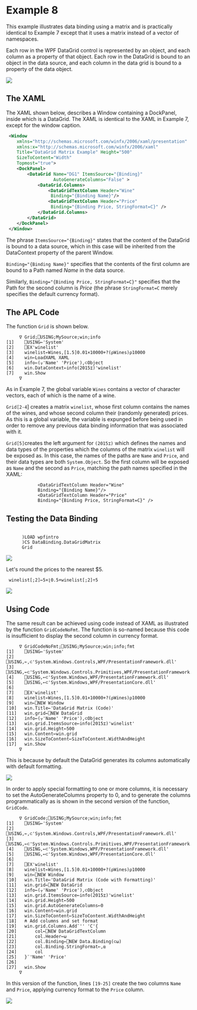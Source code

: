 <h1 class="heading"><span class="name">Example 8</span></h1>

This example illustrates data binding using a matrix and is practically identical to Example 7 except that it uses a matrix instead of a vector of namespaces.

Each row in the WPF DataGrid control is represented by an object, and each column as a property of that object. Each row in the DataGrid is bound to an object in the data source, and each column in the data grid is bound to a property of the data object.

![](../../img/data-binding-datagrid1.png)

## The XAML

The XAML shown below,  describes a Window containing a DockPanel, inside which is a DataGrid. The XAML is identical to the XAML in Example 7, except for the window caption.
```xml
 <Window
    xmlns="http://schemas.microsoft.com/winfx/2006/xaml/presentation"
    xmlns:x="http://schemas.microsoft.com/winfx/2006/xaml"
    Title="DataGrid Matrix Example" Height="500"
    SizeToContent="Width"
    Topmost="true">
    <DockPanel>
        <DataGrid Name="DG1" ItemsSource="{Binding}"
                  AutoGenerateColumns="False" >
            <DataGrid.Columns>
                <DataGridTextColumn Header="Wine"
                 Binding="{Binding Name}"/>
                <DataGridTextColumn Header="Price"
                 Binding="{Binding Price, StringFormat=C}" />
            </DataGrid.Columns>
        </DataGrid>
    </DockPanel>
 </Window>

```

The phrase `ItemsSource="{Binding}"` states that the content of the DataGrid is bound to a data source, which in this case will be inherited from the DataContext property of the parent Window.

`Binding="{Binding Name}"` specifies that the contents of the first column are bound to a Path named *Name* in the data source.

Similarly, `Binding="{Binding Price, StringFormat=C}"` specifies that the Path for the second column is *Price* (the phrase `StringFormat=C` merely specifies the default currency format).

## The APL Code

The function `Grid` is shown below.
```apl
     ∇ Grid;⎕USING;MySource;win;info
[1]    ⎕USING←'System'
[2]    ⎕EX'winelist'
[3]    winelist←Wines,[1.5]0.01×10000+?(⍴Wines)⍴10000
[4]    win←LoadXAML XAML
[5]    info←(⍪'Name' 'Price'),⊂Object
[6]    win.DataContext←info(2015⌶)'winelist'
[7]    win.Show
     ∇

```

As in Example 7, the global variable `Wines` contains a vector of character vectors, each of which is the name of a wine.

`Grid[2-4`] creates a  matrix `winelist`, whose first column contains the names of the wines, and whose second column their (randomly generated) prices. As this is a global variable, the variable is expunged before being used in order to remove any previous data binding information that was associated with it.

`Grid[5]`creates the left argument for `(2015⌶)` which defines the names and data types of the properties which the columns of the matrix `winelist` will be exposed as. In this case, the names of the paths are `Name` and `Price`, and their data types are both `System.Object`. So the first column will be exposed as `Name` and the second as `Price`, matching the path names specified in the XAML:
```apl
            <DataGridTextColumn Header="Wine"
            Binding="{Binding Name}"/>
            <DataGridTextColumn Header="Price"
            Binding="{Binding Price, StringFormat=C}" />
```

## Testing the Data Binding
```apl

      )LOAD wpfintro
      )CS DataBinding.DataGridMatrix
      Grid
```

![](../../img/data-binding-datagrid1.png)

Let's round the prices to the nearest $5.
```apl
 winelist[;2]←5×⌊0.5+winelist[;2]÷5
```

![](../../img/data-binding-datagrid2.png)
## Using Code

The same result can be achieved using code instead of XAML as illustrated by the function `GridCodeNoFmt`. The function is so-named because this code is insufficient to display the second column in currency format.
```apl
     ∇ GridCodeNoFmt;⎕USING;MySource;win;info;fmt
[1]    ⎕USING←'System'
[2]    ⎕USING,←,⊂'System.Windows.Controls,WPF/PresentationFramework.dll'
[3]    ⎕USING,←⊂'System.Windows.Controls.Primitives,WPF/PresentationFramework.dll'
[4]    ⎕USING,←⊂'System.Windows,WPF/PresentationFramework.dll'
[5]    ⎕USING,←⊂'System.Windows,WPF/PresentationCore.dll'
[6]
[7]    ⎕EX'winelist'
[8]    winelist←Wines,[1.5]0.01×10000+?(⍴Wines)⍴10000
[9]    win←⎕NEW Window
[10]   win.Title←'DataGrid Matrix (Code)'
[11]   win.grid←⎕NEW DataGrid
[12]   info←(⍪'Name' 'Price'),⊂Object
[13]   win.grid.ItemsSource←info(2015⌶)'winelist'
[14]   win.grid.Height←500
[15]   win.Content←win.grid
[16]   win.SizeToContent←SizeToContent.WidthAndHeight
[17]   win.Show
     ∇

```

This is because by default the DataGrid generates its columns automatically with default formatting.

![](../../img/data-binding-datagrid3.png)

In order to apply special formatting to one or more columns, it is necessary to set the AutoGenerateColumns property to 0, and to generate the columns programmatically as is shown in the second version of the function, `GridCode`.

```apl
     ∇ GridCode;⎕USING;MySource;win;info;fmt
[1]    ⎕USING←'System'
[2]    ⎕USING,←,⊂'System.Windows.Controls,WPF/PresentationFramework.dll'
[3]    ⎕USING,←⊂'System.Windows.Controls.Primitives,WPF/PresentationFramework.dll'
[4]    ⎕USING,←⊂'System.Windows,WPF/PresentationFramework.dll'
[5]    ⎕USING,←⊂'System.Windows,WPF/PresentationCore.dll'
[6]
[7]    ⎕EX'winelist'
[8]    winelist←Wines,[1.5]0.01×10000+?(⍴Wines)⍴10000
[9]    win←⎕NEW Window
[10]   win.Title←'DataGrid Matrix (Code with Formatting)'
[11]   win.grid←⎕NEW DataGrid
[12]   info←(⍪'Name' 'Price'),⊂Object
[13]   win.grid.ItemsSource←info(2015⌶)'winelist'
[14]   win.grid.Height←500
[15]   win.grid.AutoGenerateColumns←0
[16]   win.Content←win.grid
[17]   win.SizeToContent←SizeToContent.WidthAndHeight
[18]   ⍝ Add columns and set format
[19]   win.grid.Columns.Add¨'' 'C'{
[20]       col←⎕NEW DataGridTextColumn
[21]       col.Header←⍵
[22]       col.Binding←⎕NEW Data.Binding(⊂⍵)
[23]       col.Binding.StringFormat←,⍺
[24]       col
[25]   }¨'Name' 'Price'
[26]
[27]   win.Show
     ∇
```

In this version of the function, lines `[19-25]` create the two columns `Name` and `Price`, applying currency format to the `Price` column.

![](../../img/data-binding-datagrid4.png)
